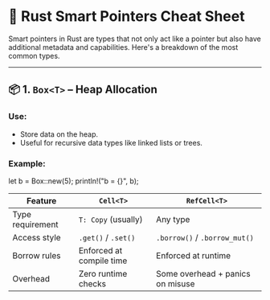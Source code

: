 # 🧠 Rust Smart Pointers Cheat Sheet

Smart pointers in Rust are types that not only act like a pointer but also have additional metadata and capabilities. Here's a breakdown of the most common types.

---

## 📦 1. `Box<T>` – Heap Allocation

### Use:
- Store data on the heap.
- Useful for recursive data types like linked lists or trees.

### Example:
let b = Box::new(5);
println!("b = {}", b);


| Feature           | `Cell<T>`                        | `RefCell<T>`                     |
|------------------|----------------------------------|----------------------------------|
| Type requirement | `T: Copy` (usually)              | Any type                         |
| Access style     | `.get()` / `.set()`              | `.borrow()` / `.borrow_mut()`   |
| Borrow rules     | Enforced at compile time         | Enforced at runtime              |
| Overhead         | Zero runtime checks              | Some overhead + panics on misuse|
